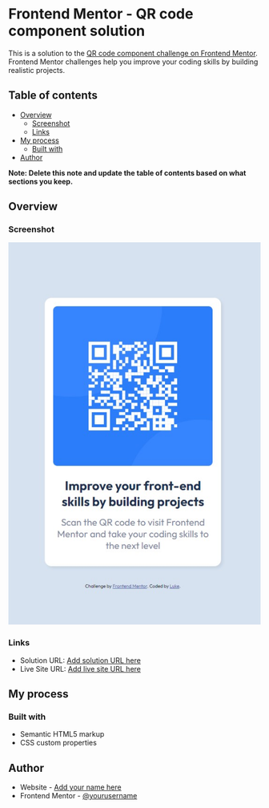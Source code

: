 # Frontend Mentor - QR code component solution

This is a solution to the [QR code component challenge on Frontend Mentor](https://www.frontendmentor.io/challenges/qr-code-component-iux_sIO_H). Frontend Mentor challenges help you improve your coding skills by building realistic projects.

## Table of contents

- [Overview](#overview)
  - [Screenshot](#screenshot)
  - [Links](#links)
- [My process](#my-process)
  - [Built with](#built-with)
- [Author](#author)

**Note: Delete this note and update the table of contents based on what sections you keep.**

## Overview

### Screenshot

![](./images/screenshot.jpg)

### Links

- Solution URL: [Add solution URL here](https://github.com/SkarbekLukasz/frontendmaster-qr-code-component)
- Live Site URL: [Add live site URL here](https://skarbeklukasz.github.io/frontendmaster-qr-code-component/)

## My process

### Built with

- Semantic HTML5 markup
- CSS custom properties

## Author

- Website - [Add your name here](https://github.com/SkarbekLukasz)
- Frontend Mentor - [@yourusername](https://www.frontendmentor.io/profile/SkarbekLukasz)
